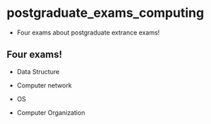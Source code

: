 # postgraduate_exams_computing
* Four exams about postgraduate extrance exams!

## Four exams!

* Data Structure

* Computer network

* OS

* Computer Organization 

